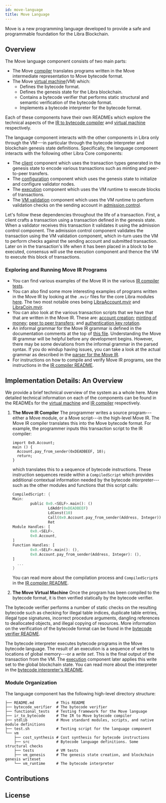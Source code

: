 ```yaml
---
id: move-language
title: Move Language
---
```


Move is a new programming language developed to provide a safe and
programmable foundation for the Libra Blockchain. 

## Overview

The Move language component consists of two main parts:

* The Move [compiler](./ir_to_bytecode/) translates programs written
   in the Move intermediate representation to Move bytecode format.
* The Move [virtual machine](./vm/)(VM) which:
   * Defines the bytecode format.
   * Defines the genesis state for the Libra blockchain.
   * Contains a bytecode verifier that performs static structural and
     semantic verification of the bytecode format.
   * Implements a bytecode interpreter for the bytecode format.

Each of these components have their own READMEs which explore the
technical aspects of the 
[IR to bytecode compiler](./ir_to_bytecode/README.md) and
[virtual machine](./vm/README.md) respectively.

The language component interacts with the other components in Libra only through
the VM---in particular through the bytecode interpreter and
blockchain genesis state definitions. Specifically, the language component
interacts with the following other Libra Core components:

* The [client](../client) component which uses the transaction
  types generated in the genesis state to encode various transactions such
  as minting and peer-to-peer transfers.
* The [configuration](../config) component which uses the genesis state to
  initialize and configure validator nodes.
* The [execution](../execution) component which uses the VM runtime to execute
  blocks of transactions.
* The [VM validation](../vm_validator) component which uses the VM runtime to
  perform validation checks on the sending account in [admission control](../admission_control).

Let's follow these dependencies throughout the life of a transaction.
First, a client crafts a transaction using a transaction defined in the
genesis state. When a validator receives this transaction it validates it
using the admission control component. The admission control component 
validates the transaction using the VM validation component, which in-turn uses the VM
to perform checks against the sending account and submitted transaction.
Later on in the transaction's life when it has been placed in a block to be
executed, consensus will use the execution component and thence the VM to
execute this block of transactions.

### Exploring and Running Move IR Programs

* You can find various examples of the Move IR in the various
  [IR compiler tests](./functional_tests/tests).
* You can also find some more interesting examples of programs written in the Move IR by
  looking at the `.mvir` files for the core Libra modules
  [here](./stdlib/modules/). The two most notable ones being
  [LibraAccount.mvir](./stdlib/modules/account.mvir) and
  [LibraCoin.mvir](./stdlib/modules/currency.mvir).
* You can also look at the various transaction scripts that we have that that are written in
  the Move IR. These are:
   [account creation](./stdlib/transaction_scripts/create_account.mvir);
   [minting of money](./stdlib/transaction_scripts/mint.mvir);
   [peer to peer transfers](./stdlib/transaction_scripts/peer_to_peer_transfer.mvir); and
   [authentication key rotation](./stdlib/transaction_scripts/rotate_authentication_key.mvir).
* An informal grammar for the Move IR grammar is defined in the documentation
  comments at the top of [this file](./ir_to_bytecode/src/parser/mod.rs).
  Understanding the Move IR grammar will be helpful before any development begins.
  However, there may be some deviations from the informal grammar in the
  parsed syntax. If you do windup having issues, you can take a look at the actual
  grammar as described in the [parser for the Move IR](./ir_to_bytecode/src/parser/syntax.lalrpop).
* For instructions on how to compile and verify Move IR programs, see the
  instructions in the [IR compiler README](./ir_to_bytecode/README.md).

## Implementation Details: An Overview

We provide a brief technical overview of the system as a whole here. More detailed
technical information on each of the components can be found in the READMEs for the
[virtual machine](./vm/README.md) and [IR compiler](./ir_to_bytecode/README.md) respectively.

1. **The Move IR Compiler**
    The programmer writes a source program---either a Move module, or a
    Move script---in the high-level Move IR. The Move IR compiler
    translates this into the Move bytecode format. For example, the
    programmer inputs this transaction script to the IR compiler:
    ```
    import 0x0.Account;
    main () {
      Account.pay_from_sender(0xDEADBEEF, 10);
      return;
    }
    ```
    which translates this to a sequence of bytecode instructions. These
    instruction sequences reside within a `CompiledScript` which provides
    additional contextual information needed by the bytecode
    interpreter---such as the other modules and functions that this script
    calls:
    ```rust
    CompiledScript: {
    Main:
            public 0x0.<SELF>.main(): ()
                    LdAddr(0xDEADBEEF)
                    LdConst(10)
                    Call(0x0.Account.pay_from_sender(Address, Integer))
                    Ret
    Module Handles: [
            0x0.<SELF>,
            0x0.Account,
    ]
    Function Handles: [
            0x0.<SELF>.main(): (),
            0x0.Account.pay_from_sender(Address, Integer): (),
    ]
      ...
    }
    ```
    You can read more about the compilation process and `CompiledScript`s
    in the [IR compiler README](./ir_to_bytecode/README.md).

2. **The Move Virtual Machine**
  Once the program has been compiled to the bytecode format, it is then
  verified statically by the bytecode verifier.

  The bytecode verifier performs a number of static checks on the resulting
  bytecode such as checking for illegal table indices, duplicate table entries,
  illegal type signatures, incorrect procedure arguments, dangling
  references to deallocated objects, and illegal copying of resources. More
  information on the verification of the bytecode format can be found in
  the [bytecode verifier README](./bytecode_verifier/README.md).

  The bytecode interpreter executes bytecode programs in the Move bytecode
  language. The result of an execution is a sequence of writes to locations
  of global memory---or a _write set_. This is the final output of the
  transaction from the VM.  The [execution](../execution/) component later 
  applies this write set to the global blockchain state. You can read more
  about the interpreter in the [bytecode interpreter's README](./vm/vm_runtime/README.md).

### Module Organization
The language component has the following high-level directory structure:

```
├── README.md          # This README
├── bytecode_verifier  # The bytecode verifier
├── functional_tests   # Testing framework for the Move language
├── ir_to_bytecode     # The IR to Move bytecode compiler
├── stdlib             # Move standard modules, scripts, and native module definitions
├── test.sh            # Testing script for the language component
└── vm                
    ├── cost_synthesis # Cost synthesis for bytecode instructions
    ├── src            # Bytecode language definitions. Some structural checks
    ├── tests          # VM tests
    ├── vm_genesis     # The genesis state creation, and blockchain genesis writeset
    └── vm_runtime     # The bytecode interpreter
```

## Contributions

## License
